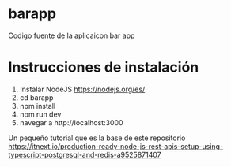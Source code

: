 # barapp
Codigo fuente de la aplicaicon bar app

# Instrucciones de instalación

1. Instalar NodeJS https://nodejs.org/es/
2. cd barapp
3. npm install
4. npm run dev
5. navegar a http://localhost:3000

Un pequeño tutorial que es la base de este repositorio
https://itnext.io/production-ready-node-js-rest-apis-setup-using-typescript-postgresql-and-redis-a9525871407